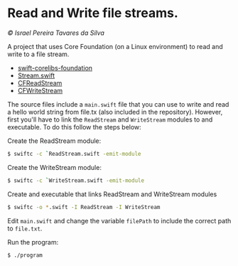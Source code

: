 # Read and Write file streams.

*© Israel Pereira Tavares da Silva*

A project that uses Core Foundation (on a Linux environment) to read and write to a file stream. 

* [swift-corelibs-foundation](https://github.com/apple/swift-corelibs-foundation)
* [Stream.swift](https://github.com/apple/swift-corelibs-foundation/blob/main/Sources/Foundation/Stream.swift#L126)
* [CFReadStream](https://developer.apple.com/documentation/corefoundation/cfreadstream-ri6)
* [CFWriteStream](https://developer.apple.com/documentation/corefoundation/cfwritestream-rc8)

The source files include a `main.swift` file that you can use to write and read a hello world string from file.tx (also included in the repository). However, first you'll have to link the `ReadStream` and `WriteStream` modules to and executable. To do this follow the steps below:

Create the ReadStream module:

```bash 
$ swiftc -c `ReadStream.swift -emit-module
```

Create the WriteStream module:
```bash 
$ swiftc -c `WriteStream.swift -emit-module
```

Create and executable that links ReadStream and WriteStream modules
```bash 
$ swiftc -o *.swift -I ReadStream -I WriteStream
```

Edit `main.swift` and change the variable `filePath` to include the correct path to `file.txt`.

Run the program:
```bash 
$ ./program
```
